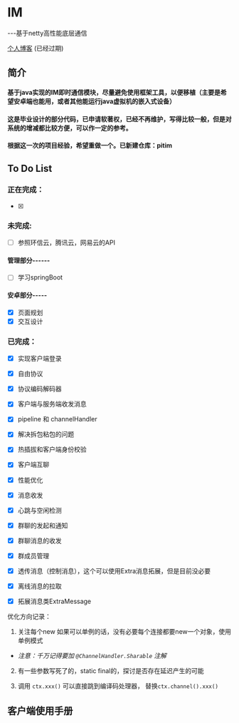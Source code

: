 # IM

---基于netty高性能底层通信

[个人博客](http://paakciu.top) (已经过期)

## 简介

#### 基于java实现的IM即时通信模块，尽量避免使用框架工具，以便移植（主要是希望安卓端也能用，或者其他能运行java虚拟机的嵌入式设备）

#### 这是毕业设计的部分代码，已申请软著权，已经不再维护，写得比较一般，但是对系统的增减都比较方便，可以作一定的参考。

#### 根据这一次的项目经验，希望重做一个。已新建仓库：pitim



## To Do List

### 正在完成：

- [x] 

### 未完成:

- [ ] 参照环信云，腾讯云，网易云的API

  

#### 管理部分------

- [ ] 学习springBoot

#### 安卓部分-----

- [x] 页面规划
- [x] 交互设计

### 已完成：
- [x] 实现客户端登录

- [x] 自由协议

- [x] 协议编码解码器

- [x] 客户端与服务端收发消息

- [x] pipeline 和 channelHandler

- [x] 解决拆包粘包的问题

- [x] 热插拔和客户端身份校验

- [x] 客户端互聊

- [x] 性能优化

- [x] 消息收发

- [x] 心跳与空闲检测

- [x] 群聊的发起和通知

- [x] 群聊消息的收发

- [x] 群成员管理

- [x] 透传消息（控制消息），这个可以使用Extra消息拓展，但是目前没必要

- [x] 离线消息的拉取

- [x] 拓展消息类ExtraMessage

  







优化方向记录：

1. 关注每个new 如果可以单例的话，没有必要每个连接都要new一个对象，使用单例模式

- *注意：千万记得要加 `@ChannelHandler.Sharable` 注解*

2. 有一些参数写死了的，static final的，探讨是否存在延迟产生的可能

3. 调用 `ctx.xxx()` 可以直接跳到编译码处理器， 替换`ctx.channel().xxx()` 







## 客户端使用手册
